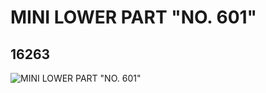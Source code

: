 # MINI LOWER PART "NO. 601"
## 16263
![MINI LOWER PART "NO. 601"](https://lc-www-live-s.legocdn.com/media/bricks/5/2/6057848.jpg)